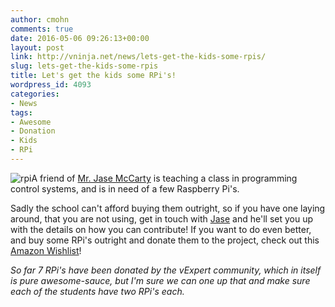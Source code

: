 ```yaml
---
author: cmohn
comments: true
date: 2016-05-06 09:26:13+00:00
layout: post
link: http://vninja.net/news/lets-get-the-kids-some-rpis/
slug: lets-get-the-kids-some-rpis
title: Let's get the kids some RPi's!
wordpress_id: 4093
categories:
- News
tags:
- Awesome
- Donation
- Kids
- RPi
---
```


![rpi](http://vninja.net/wordpress/wp-content/uploads/2016/05/rpi-300x193.jpg)A friend of [Mr. Jase McCarty](https://twitter.com/jasemccarty) is teaching a class in programming control systems, and is in need of a few Raspberry Pi's.

Sadly the school can't afford buying them outright, so if you have one laying around, that you are not using, get in touch with [Jase](https://twitter.com/jasemccarty) and he'll set you up with the details on how you can contribute! If you want to do even better, and buy some RPi's outright and donate them to the project, check out this [Amazon Wishlist](http://www.amazon.com/registry/wishlist/CMIS7RC015O7/ref=cm_sw_r_tw_ws_XZ3kxbGSESSCZ)!

_So far 7 RPi's have been donated by the vExpert community, which in itself is pure awesome-sauce, but I'm sure we can one up that and make sure each of the students have two RPi's each._
